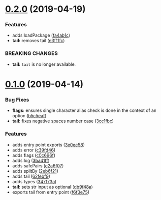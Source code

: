 # [0.2.0](https://github.com/rafamel/cli-belt/compare/v0.1.0...v0.2.0) (2019-04-19)


### Features

* adds loadPackage ([fa4ab1c](https://github.com/rafamel/cli-belt/commit/fa4ab1c))
* **tail:** removes tail ([e3f11fc](https://github.com/rafamel/cli-belt/commit/e3f11fc))


### BREAKING CHANGES

* **tail:** `tail` is no longer available.



# [0.1.0](https://github.com/rafamel/cli-belt/compare/c0c696f...v0.1.0) (2019-04-14)


### Bug Fixes

* **flags:** ensures single character alias check is done in the context of an option ([b5c5eaf](https://github.com/rafamel/cli-belt/commit/b5c5eaf))
* **tail:** fixes negative spaces number case ([3cc1fbc](https://github.com/rafamel/cli-belt/commit/3cc1fbc))


### Features

* adds entry point exports ([3e0ec58](https://github.com/rafamel/cli-belt/commit/3e0ec58))
* adds error ([c39fd46](https://github.com/rafamel/cli-belt/commit/c39fd46))
* adds flags ([c0c696f](https://github.com/rafamel/cli-belt/commit/c0c696f))
* adds log ([3ba41ff](https://github.com/rafamel/cli-belt/commit/3ba41ff))
* adds safePairs ([c2a6f07](https://github.com/rafamel/cli-belt/commit/c2a6f07))
* adds splitBy ([2eb6f21](https://github.com/rafamel/cli-belt/commit/2eb6f21))
* adds tail ([62febf9](https://github.com/rafamel/cli-belt/commit/62febf9))
* adds types ([347f73a](https://github.com/rafamel/cli-belt/commit/347f73a))
* **tail:** sets str input as optional ([db9f48a](https://github.com/rafamel/cli-belt/commit/db9f48a))
* exports tail from entry point ([f6f3e75](https://github.com/rafamel/cli-belt/commit/f6f3e75))



